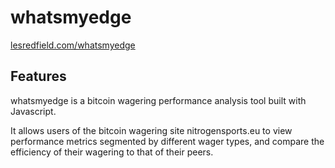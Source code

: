 # whatsmyedge

[lesredfield.com/whatsmyedge][edge]

[edge]: lesredfield.com/whatsmyedge

## Features

whatsmyedge is a bitcoin wagering performance analysis tool built with Javascript.

It allows users of the bitcoin wagering site nitrogensports.eu to view performance metrics segmented by different wager types, and compare the efficiency of their wagering to that of their peers.

